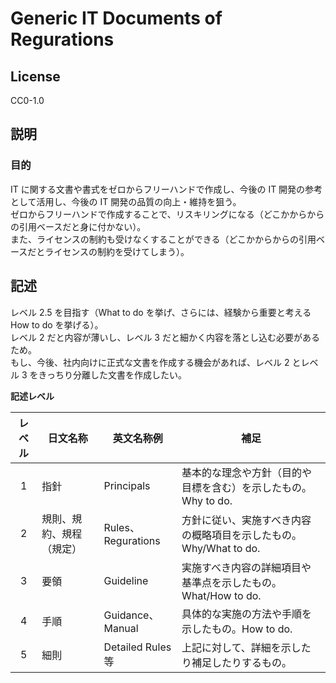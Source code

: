 # Generic IT Documents of Regurations

## License

CC0-1.0

## 説明

### 目的

IT に関する文書や書式をゼロからフリーハンドで作成し、今後の IT 開発の参考として活用し、今後の IT 開発の品質の向上・維持を狙う。<br>
ゼロからフリーハンドで作成することで、リスキリングになる（どこかからからの引用ベースだと身に付かない）。<br>
また、ライセンスの制約も受けなくすることができる（どこかからからの引用ベースだとライセンスの制約を受けてしまう）。<br>

## 記述

レベル 2.5 を目指す（What to do を挙げ、さらには、経験から重要と考える How to do を挙げる）。<br>
レベル 2 だと内容が薄いし、レベル 3 だと細かく内容を落とし込む必要があるため。<br>
もし、今後、社内向けに正式な文書を作成する機会があれば、レベル 2 とレベル 3 をきっちり分離した文書を作成したい。

**記述レベル**

|<center>レベル</center>|<center>日文名称</center>|<center>英文名称例</center>|<center>補足</center>|
|:-:|:--|:--|:--|
|1|指針|Principals|基本的な理念や方針（目的や目標を含む）を示したもの。Why to do.|
|2|規則、規約、規程（規定）|Rules、Regurations|方針に従い、実施すべき内容の概略項目を示したもの。Why/What to do.|
|3|要領|Guideline|実施すべき内容の詳細項目や基準点を示したもの。What/How to do.|
|4|手順|Guidance、Manual|具体的な実施の方法や手順を示したもの。How to do.|
|5|細則|Detailed Rules 等|上記に対して、詳細を示したり補足したりするもの。|
